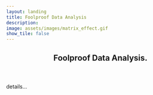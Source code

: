 ```yaml
---
layout: landing
title: Foolproof Data Analysis
description: 
image: assets/images/matrix_effect.gif
show_tile: false
---
```


<div id="main">
  <!-- One -->
<section id="one">
	<div class="inner">
		<header class="major">
			<h2>Foolproof Data Analysis.</h2>
		</header>
		<p>details...</p>
	</div>
</section>
</div> 
